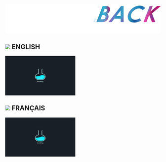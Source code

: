 ![GitHub Logo](https://github.com/LeGitHubDeTai/AnimeBack/blob/main/assets/logo%20white.png?raw=true)

## <img src="https://emojipedia-us.s3.dualstack.us-west-1.amazonaws.com/thumbs/120/joypixels/257/flag-united-kingdom_1f1ec-1f1e7.png" width="2%"> ENGLISH

<img align="center" src="https://github.com/LeGitHubDeTai/AnimeBack/blob/main/assets/loading.gif?raw=true" width="45%"></img>

## <img src="https://emojipedia-us.s3.dualstack.us-west-1.amazonaws.com/thumbs/120/joypixels/257/flag-france_1f1eb-1f1f7.png" width="2%"> FRANÇAIS

<img align="center" src="https://github.com/LeGitHubDeTai/AnimeBack/blob/main/assets/loading.gif?raw=true" width="45%" ></img>
